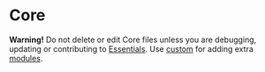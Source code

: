 # Core

**Warning!** Do not delete or edit Core files unless you are debugging, updating or contributing to [Essentials](https://github.com/jacobxperez/essentials). Use [custom](https://github.com/jacobxperez/essentials/blob/master/css/less/custom.less) for adding extra [modules](https://github.com/jacobxperez/essentials/tree/master/css/less/modules).
